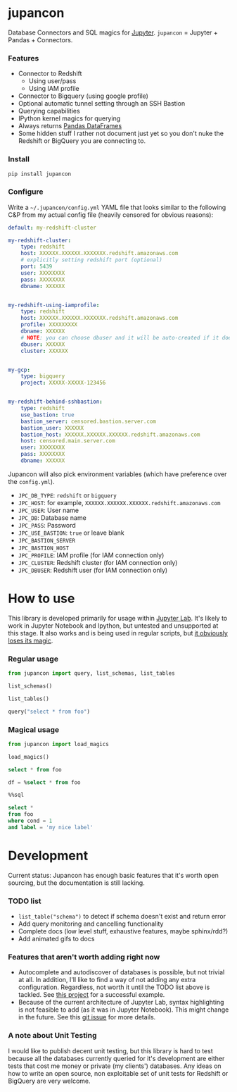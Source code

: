 # jupancon

Database Connectors and SQL magics for [Jupyter](https://docs.jupyter.org/en/latest/). `jupancon` = Jupyter + Pandas + Connectors. 

### Features

- Connector to Redshift
    - Using user/pass
    - Using IAM profile
- Connector to Bigquery (using google profile)
- Optional automatic tunnel setting through an SSH Bastion
- Querying capabilities
- IPython kernel magics for querying
- Always returns [Pandas DataFrames](https://pandas.pydata.org/pandas-docs/stable/reference/api/pandas.DataFrame.html)
- Some hidden stuff I rather not document just yet so you don't nuke the Redshift or BigQuery you are connecting to.  

### Install

```bash
pip install jupancon
```
### Configure

Write a `~/.jupancon/config.yml` YAML file that looks similar to the following C&P from my actual config file (heavily censored for obvious reasons):

```yaml
default: my-redshift-cluster

my-redshift-cluster: 
    type: redshift
    host: XXXXXX.XXXXXX.XXXXXXX.redshift.amazonaws.com
    # explicitly setting redshift port (optional)
    port: 5439
    user: XXXXXXXX
    pass: XXXXXXXX
    dbname: XXXXXX


my-redshift-using-iamprofile: 
    type: redshift
    host: XXXXXX.XXXXXX.XXXXXXX.redshift.amazonaws.com
    profile: XXXXXXXXX
    dbname: XXXXXX
    # NOTE: you can choose dbuser and it will be auto-created if it doesn't exist 
    dbuser: XXXXXX
    cluster: XXXXXX


my-gcp:
    type: bigquery
    project: XXXXX-XXXXX-123456


my-redshift-behind-sshbastion:
    type: redshift
    use_bastion: true
    bastion_server: censored.bastion.server.com
    bastion_user: XXXXXX
    bastion_host: XXXXXX.XXXXXX.XXXXXX.redshift.amazonaws.com
    host: censored.main.server.com
    user: XXXXXXXX
    pass: XXXXXXXX
    dbname: XXXXXX
```

Jupancon will also pick environment variables (which have preference over the `config.yml`). 

- `JPC_DB_TYPE`: `redshift` or `bigquery` 
- `JPC_HOST`: for example, `XXXXXX.XXXXXX.XXXXXX.redshift.amazonaws.com`
- `JPC_USER`: User name
- `JPC_DB`: Database name
- `JPC_PASS`: Password
- `JPC_USE_BASTION`: `true` or leave blank
- `JPC_BASTION_SERVER`
- `JPC_BASTION_HOST`
- `JPC_PROFILE`: IAM profile (for IAM connection only)
- `JPC_CLUSTER`: Redshift cluster (for IAM connection only) 
- `JPC_DBUSER`: Redshift user (for IAM connection only)

# How to use

This library is developed primarily for usage within [Jupyter Lab](https://jupyterlab.readthedocs.io/en/stable/getting_started/overview.html). It's likely to work in Jupyter Notebook and Ipython, but untested and unsupported at this stage. It also works and is being used in regular scripts, but [it obviously loses its magic](https://ipython.readthedocs.io/en/stable/interactive/magics.html). 

### Regular usage

```python
from jupancon import query, list_schemas, list_tables

list_schemas()

list_tables()

query("select * from foo")
```

### Magical usage

```python
from jupancon import load_magics

load_magics()
```

```sql
select * from foo
```

```sql
df = %select * from foo
```

```sql
%%sql

select * 
from foo
where cond = 1
and label = 'my nice label'
```

# Development

Current status: Jupancon has enough basic features that it's worth open sourcing, but the documentation is still lacking.

### TODO list

- `list_table("schema")` to detect if schema doesn't exist and return error
- Add query monitoring and cancelling functionality
- Complete docs (low level stuff, exhaustive features, maybe sphinx/rdd?)
- Add animated gifs to docs 


### Features that aren't worth adding right now

- Autocomplete and autodiscover of databases is possible, but not trivial at all. In addition, I'll like to find a way of not adding any extra configuration. Regardless, not worth it until the TODO list above is tackled. See [this project](https://github.com/jupyter-lsp/jupyterlab-lsp) for a successful example.
- Because of the current architecture of Jupyter Lab, syntax highlighting is not feasible to add (as it was in Jupyter Notebook). This might change in the future. See this [git issue](https://github.com/jupyterlab/jupyterlab/issues/3869) for more details.


### A note about Unit Testing

I would like to publish decent unit testing, but this library is hard to test because all the databases currently queried for it's development are either tests that cost me money or private (my clients') databases. Any ideas on how to write an open source, non exploitable set of unit tests for Redshift or BigQuery are very welcome.

